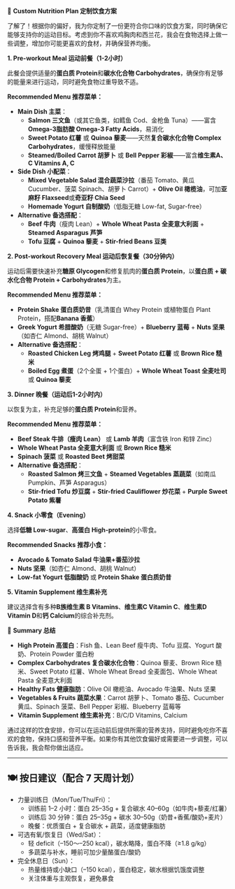 🥗 **Custom Nutrition Plan 定制饮食方案**

了解了！根据你的偏好，我为你定制了一份更符合你口味的饮食方案，同时确保它能够支持你的运动目标。考虑到你不喜欢鸡胸肉和西兰花，我会在食物选择上做一些调整，增加你可能更喜欢的食材，并确保营养均衡。

**1. Pre-workout Meal 运动前餐（1-2小时）**

此餐会提供适量的**蛋白质 Protein**和**碳水化合物 Carbohydrates**，确保你有足够的能量来进行运动，同时避免食物过重导致不适。

**Recommended Menu 推荐菜单：**

- **Main Dish 主菜**：
  - **Salmon 三文鱼**（或其它鱼类，如鳕鱼 Cod、金枪鱼 Tuna）——富含**Omega-3脂肪酸 Omega-3 Fatty Acids**，易消化
  - **Sweet Potato 红薯** 或 **Quinoa 藜麦**——天然**复合碳水化合物 Complex Carbohydrates**，缓慢释放能量
  - **Steamed/Boiled Carrot 胡萝卜** 或 **Bell Pepper 彩椒**——富含**维生素A、C Vitamins A, C**
- **Side Dish 小配菜**：
  - **Mixed Vegetable Salad 混合蔬菜沙拉**（番茄 Tomato、黄瓜 Cucumber、菠菜 Spinach、胡萝卜 Carrot）+ **Olive Oil 橄榄油**，可加**亚麻籽 Flaxseed**或**奇亚籽 Chia Seed**
  - **Homemade Yogurt 自制酸奶**（低脂无糖 Low-fat, Sugar-free）
- **Alternative 备选搭配**：
  - **Beef 牛肉**（瘦肉 Lean）+ **Whole Wheat Pasta 全麦意大利面** + **Steamed Asparagus 芦笋**
  - **Tofu 豆腐** + **Quinoa 藜麦** + **Stir-fried Beans 豆类**

**2. Post-workout Recovery Meal 运动后恢复餐（30分钟内）**

运动后需要快速补充**糖原 Glycogen**和修复肌肉的**蛋白质 Protein**，以**蛋白质 + 碳水化合物 Protein + Carbohydrates**为主。

**Recommended Menu 推荐菜单：**

- **Protein Shake 蛋白质奶昔**（乳清蛋白 Whey Protein 或植物蛋白 Plant Protein，搭配**Banana 香蕉**）
- **Greek Yogurt 希腊酸奶**（无糖 Sugar-free）+ **Blueberry 蓝莓** + **Nuts 坚果**（如杏仁 Almond、胡桃 Walnut）
- **Alternative 备选搭配**：
  - **Roasted Chicken Leg 烤鸡腿** + **Sweet Potato 红薯** 或 **Brown Rice 糙米**
  - **Boiled Egg 煮蛋**（2个全蛋 + 1个蛋白）+ **Whole Wheat Toast 全麦吐司** 或 **Quinoa 藜麦**

**3. Dinner 晚餐（运动后1-2小时内）**

以恢复为主，补充足够的**蛋白质 Protein**和营养。

**Recommended Menu 推荐菜单：**

- **Beef Steak 牛排（瘦肉 Lean）** 或 **Lamb 羊肉**（富含铁 Iron 和锌 Zinc）
- **Whole Wheat Pasta 全麦意大利面** 或 **Brown Rice 糙米**
- **Spinach 菠菜** 或 **Roasted Beet 烤甜菜**
- **Alternative 备选搭配**：
  - **Roasted Salmon 烤三文鱼** + **Steamed Vegetables 蒸蔬菜**（如南瓜 Pumpkin、芦笋 Asparagus）
  - **Stir-fried Tofu 炒豆腐** + **Stir-fried Cauliflower 炒花菜** + **Purple Sweet Potato 紫薯**

**4. Snack 小零食（Evening）**

选择**低糖 Low-sugar**、**高蛋白 High-protein**的小零食。

**Recommended Snacks 推荐小食：**
- **Avocado & Tomato Salad 牛油果+番茄沙拉**
- **Nuts 坚果**（如杏仁 Almond、胡桃 Walnut）
- **Low-fat Yogurt 低脂酸奶** 或 **Protein Shake 蛋白质奶昔**

**5. Vitamin Supplement 维生素补充**

建议选择含有多种**B族维生素 B Vitamins**、**维生素C Vitamin C**、**维生素D Vitamin D**和**钙 Calcium**的综合补充剂。

🥑 **Summary 总结**

- **High Protein 高蛋白**：Fish 鱼、Lean Beef 瘦牛肉、Tofu 豆腐、Yogurt 酸奶、Protein Powder 蛋白粉
- **Complex Carbohydrates 复合碳水化合物**：Quinoa 藜麦、Brown Rice 糙米、Sweet Potato 红薯、Whole Wheat Bread 全麦面包、Whole Wheat Pasta 全麦意大利面
- **Healthy Fats 健康脂肪**：Olive Oil 橄榄油、Avocado 牛油果、Nuts 坚果
- **Vegetables & Fruits 蔬菜水果**：Carrot 胡萝卜、Tomato 番茄、Cucumber 黄瓜、Spinach 菠菜、Bell Pepper 彩椒、Blueberry 蓝莓等
- **Vitamin Supplement 维生素补充**：B/C/D Vitamins, Calcium

通过这样的饮食安排，你可以在运动前后提供所需的营养支持，同时避免吃你不喜欢的食物，保持口感和营养平衡。如果你有其他饮食偏好或需要进一步调整，可以告诉我，我会帮你做出适应。

---

## 🍽️ 按日建议（配合 7 天周计划）

- 力量训练日（Mon/Tue/Thu/Fri）：
  - 训练前 1–2 小时：蛋白 25–35g + 复合碳水 40–60g（如牛肉+藜麦/红薯）
  - 训练后 30 分钟：蛋白 25–35g + 碳水 30–50g（奶昔+香蕉/酸奶+麦片）
  - 晚餐：优质蛋白 + 复合碳水 + 蔬菜，适度健康脂肪
- 可选有氧/恢复日（Wed/Sat）：
  - 轻 deficit（–150～–250 kcal），碳水略降，蛋白不降（≥1.8 g/kg）
  - 多蔬菜与补水，睡前可加少量酪蛋白/酸奶
- 完全休息日（Sun）：
  - 热量维持或小缺口（–150 kcal），蛋白稳定，碳水根据饥饿度调整
  - 关注体重与主观恢复，避免暴食